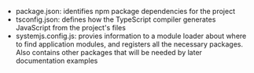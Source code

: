 * package.json: identifies npm package dependencies for the project
* tsconfig.json: defines how the TypeScript compiler generates JavaScript from the project's files
* systemjs.config.js: provies information to a module loader about where to find application modules, and registers all the necessary packages. Also contains other packages that will be needed by later documentation examples
